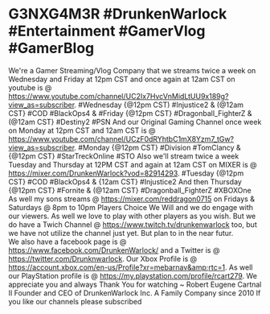 # G3NXG4M3R #DrunkenWarlock #Entertainment #GamerVlog #GamerBlog 
We're a Gamer Streaming/Vlog Company that we streams twice a week on Wednesday and Friday at 12pm CST and once again at 12am CST on youtube is @ https://www.youtube.com/channel/UC2Ix7HvcVnMidLtUU9x189g?view_as=subscriber. #Wednesday {@12pm CST) #Injustice2  & (@12am CST} #COD #BlackOps4 & #Friday {@12pm CST} #Dragonball_FighterZ &  (@12am CST} #Destiny2  #PSN
And our Original Gaming Channel once week on Monday at 12pm CST and 12am CST is @ https://www.youtube.com/channel/UCzF0dRYhtbC1mX8Yzm7_tGw?view_as=subscriber. #Monday {@12pm CST} #Division #TomClancy & {@12pm CST} #StarTreckOnline #STO
Also we'll stream twice a week Tuesday and Thursday at 12PM CST and again at 12am CST on MIXER is @ https://mixer.com/DrunkenWarlock?vod=82914293. #Tuesday {@12pm CST} #COD #BlackOps4 & {12am CST} #Injustice2 And then Thursday {@12pm CST} #Fornite & (@12am CST} #Dragonball_FighterZ #XBOXOne
As well my sons streams @ https://mixer.com/reddragon0715 on Fridays & Saturdays @ 8pm to 10pm Players Choice
We Will and we do engage with our viewers. As well we love to play with other players as you wish. But we do have a Twich Channel @ https://www.twitch.tv/drunkenwarlock too, but we have not utilize the channel just yet. But plan to in the near futur.  
We also have a facebook page is @ https://www.facebook.com/DrunkenWarlock/ and a Twitter is @ https://twitter.com/Drunknwarlock. 
Our Xbox Profile is @ https://account.xbox.com/en-us/Profile?xr=mebarnav&amp;rtc=1. As well our PlayStation profile is @  https://my.playstation.com/profile/rcart279. 
We appreciate you and always Thank You for watching ~ Robert Eugene Cartnal II Founder and CEO of DrunkenWarlock Inc. A Family Company since 2010
If you like our channels please subscribed
